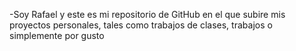 -Soy Rafael y este es mi repositorio de GitHub en el que subire mis proyectos personales, tales como trabajos de clases, trabajos o simplemente por gusto 
